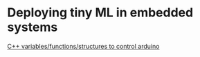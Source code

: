 # Deploying tiny ML in embedded systems

[C++ variables/functions/structures to control arduino](https://www.arduino.cc/reference/en/)